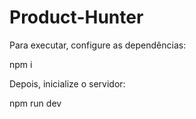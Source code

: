 # Product-Hunter
Para executar, configure as dependências:


npm i

Depois, inicialize o servidor:



npm run dev

